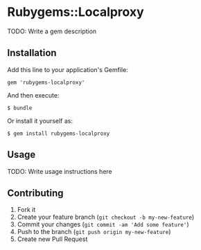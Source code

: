 # Rubygems::Localproxy

TODO: Write a gem description

## Installation

Add this line to your application's Gemfile:

    gem 'rubygems-localproxy'

And then execute:

    $ bundle

Or install it yourself as:

    $ gem install rubygems-localproxy

## Usage

TODO: Write usage instructions here

## Contributing

1. Fork it
2. Create your feature branch (`git checkout -b my-new-feature`)
3. Commit your changes (`git commit -am 'Add some feature'`)
4. Push to the branch (`git push origin my-new-feature`)
5. Create new Pull Request
